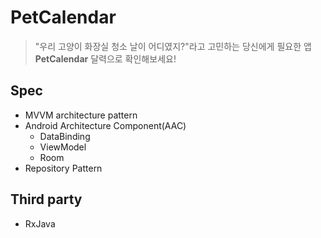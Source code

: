 # PetCalendar

> "우리 고양이 화장실 청소 날이 어디였지?"라고 고민하는 당신에게 필요한 앱
 **PetCalendar** 달력으로 확인해보세요!
 
## Spec
- MVVM architecture pattern
- Android Architecture Component(AAC)
  - DataBinding
  - ViewModel
  - Room
- Repository Pattern

## Third party
- RxJava
